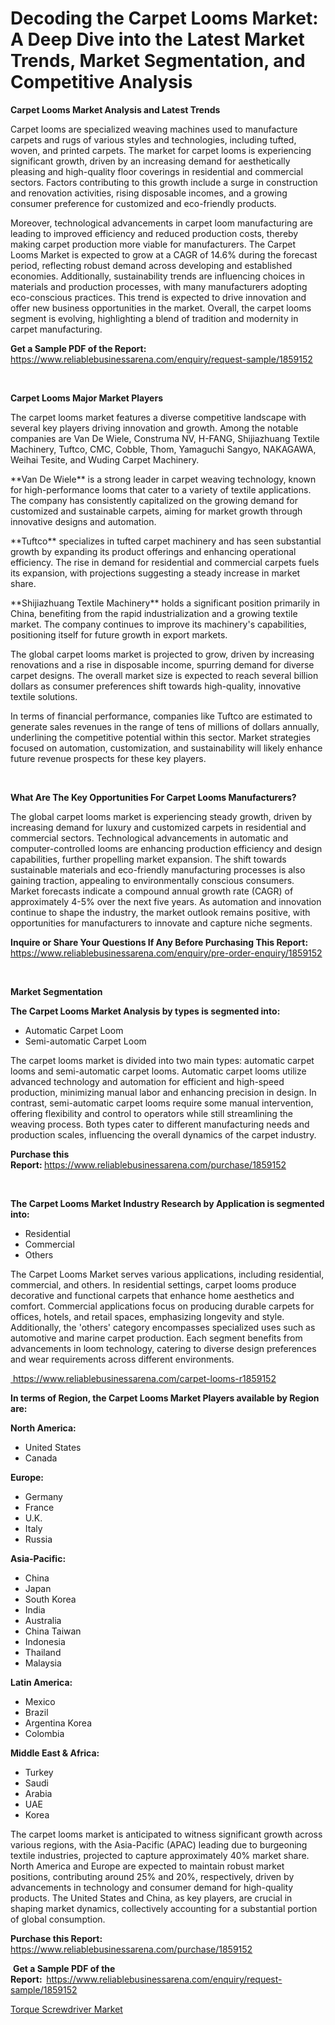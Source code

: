 <p><h1>Decoding the Carpet Looms Market: A Deep Dive into the Latest Market Trends, Market Segmentation, and Competitive Analysis</h1></p><p><strong>Carpet Looms Market Analysis and Latest Trends</strong></p>
<p><p>Carpet looms are specialized weaving machines used to manufacture carpets and rugs of various styles and technologies, including tufted, woven, and printed carpets. The market for carpet looms is experiencing significant growth, driven by an increasing demand for aesthetically pleasing and high-quality floor coverings in residential and commercial sectors. Factors contributing to this growth include a surge in construction and renovation activities, rising disposable incomes, and a growing consumer preference for customized and eco-friendly products.</p><p>Moreover, technological advancements in carpet loom manufacturing are leading to improved efficiency and reduced production costs, thereby making carpet production more viable for manufacturers. The Carpet Looms Market is expected to grow at a CAGR of 14.6% during the forecast period, reflecting robust demand across developing and established economies. Additionally, sustainability trends are influencing choices in materials and production processes, with many manufacturers adopting eco-conscious practices. This trend is expected to drive innovation and offer new business opportunities in the market. Overall, the carpet looms segment is evolving, highlighting a blend of tradition and modernity in carpet manufacturing.</p></p>
<p><strong>Get a Sample PDF of the Report:&nbsp;</strong> <a href="https://www.reliablebusinessarena.com/enquiry/request-sample/1859152?utm_campaign=2483&utm_medium=2&utm_source=Github&utm_content=ia&utm_term=16022025&utm_id=carpet-looms">https://www.reliablebusinessarena.com/enquiry/request-sample/1859152</a></p>
<p>&nbsp;</p>
<p><strong>Carpet Looms Major Market Players</strong></p>
<p><p>The carpet looms market features a diverse competitive landscape with several key players driving innovation and growth. Among the notable companies are Van De Wiele, Construma NV, H-FANG, Shijiazhuang Textile Machinery, Tuftco, CMC, Cobble, Thom, Yamaguchi Sangyo, NAKAGAWA, Weihai Tesite, and Wuding Carpet Machinery.</p><p>**Van De Wiele** is a strong leader in carpet weaving technology, known for high-performance looms that cater to a variety of textile applications. The company has consistently capitalized on the growing demand for customized and sustainable carpets, aiming for market growth through innovative designs and automation.</p><p>**Tuftco** specializes in tufted carpet machinery and has seen substantial growth by expanding its product offerings and enhancing operational efficiency. The rise in demand for residential and commercial carpets fuels its expansion, with projections suggesting a steady increase in market share.</p><p>**Shijiazhuang Textile Machinery** holds a significant position primarily in China, benefiting from the rapid industrialization and a growing textile market. The company continues to improve its machinery's capabilities, positioning itself for future growth in export markets.</p><p>The global carpet looms market is projected to grow, driven by increasing renovations and a rise in disposable income, spurring demand for diverse carpet designs. The overall market size is expected to reach several billion dollars as consumer preferences shift towards high-quality, innovative textile solutions. </p><p>In terms of financial performance, companies like Tuftco are estimated to generate sales revenues in the range of tens of millions of dollars annually, underlining the competitive potential within this sector. Market strategies focused on automation, customization, and sustainability will likely enhance future revenue prospects for these key players.</p></p>
<p>&nbsp;</p>
<p><strong>What Are The Key Opportunities For Carpet Looms Manufacturers?</strong></p>
<p><p>The global carpet looms market is experiencing steady growth, driven by increasing demand for luxury and customized carpets in residential and commercial sectors. Technological advancements in automatic and computer-controlled looms are enhancing production efficiency and design capabilities, further propelling market expansion. The shift towards sustainable materials and eco-friendly manufacturing processes is also gaining traction, appealing to environmentally conscious consumers. Market forecasts indicate a compound annual growth rate (CAGR) of approximately 4-5% over the next five years. As automation and innovation continue to shape the industry, the market outlook remains positive, with opportunities for manufacturers to innovate and capture niche segments.</p></p>
<p><strong>Inquire or Share Your Questions If Any Before Purchasing This Report:</strong> <a href="https://www.reliablebusinessarena.com/enquiry/pre-order-enquiry/1859152?utm_campaign=2483&utm_medium=2&utm_source=Github&utm_content=ia&utm_term=16022025&utm_id=carpet-looms">https://www.reliablebusinessarena.com/enquiry/pre-order-enquiry/1859152</a></p>
<p>&nbsp;</p>
<p><strong>Market Segmentation</strong></p>
<p><strong>The Carpet Looms Market Analysis by types is segmented into:</strong></p>
<p><ul><li>Automatic Carpet Loom</li><li>Semi-automatic Carpet Loom</li></ul></p>
<p><p>The carpet looms market is divided into two main types: automatic carpet looms and semi-automatic carpet looms. Automatic carpet looms utilize advanced technology and automation for efficient and high-speed production, minimizing manual labor and enhancing precision in design. In contrast, semi-automatic carpet looms require some manual intervention, offering flexibility and control to operators while still streamlining the weaving process. Both types cater to different manufacturing needs and production scales, influencing the overall dynamics of the carpet industry.</p></p>
<p><strong>Purchase this Report:&nbsp;</strong><a href="https://www.reliablebusinessarena.com/purchase/1859152?utm_campaign=2483&utm_medium=2&utm_source=Github&utm_content=ia&utm_term=16022025&utm_id=carpet-looms">https://www.reliablebusinessarena.com/purchase/1859152</a></p>
<p>&nbsp;</p>
<p><strong>The Carpet Looms Market Industry Research by Application is segmented into:</strong></p>
<p><ul><li>Residential</li><li>Commercial</li><li>Others</li></ul></p>
<p><p>The Carpet Looms Market serves various applications, including residential, commercial, and others. In residential settings, carpet looms produce decorative and functional carpets that enhance home aesthetics and comfort. Commercial applications focus on producing durable carpets for offices, hotels, and retail spaces, emphasizing longevity and style. Additionally, the 'others' category encompasses specialized uses such as automotive and marine carpet production. Each segment benefits from advancements in loom technology, catering to diverse design preferences and wear requirements across different environments.</p></p>
<p><a href="https://www.reliablebusinessarena.com/carpet-looms-r1859152?utm_campaign=2483&utm_medium=2&utm_source=Github&utm_content=ia&utm_term=16022025&utm_id=carpet-looms">&nbsp;https://www.reliablebusinessarena.com/carpet-looms-r1859152</a></p>
<p><strong>In terms of Region, the Carpet Looms Market Players available by Region are:</strong></p>
<p>
    <p> <strong> North America: </strong>
        <ul>
            <li>United States</li>
            <li>Canada</li>
        </ul>
        </p> 
    <p> <strong> Europe: </strong>
        <ul>
            <li>Germany</li>
            <li>France</li>
            <li>U.K.</li>
            <li>Italy</li>
            <li>Russia</li>
        </ul>
        </p> 
    <p> <strong> Asia-Pacific: </strong>
        <ul>
            <li>China</li>
            <li>Japan</li>
            <li>South Korea</li>
            <li>India</li>
            <li>Australia</li>
            <li>China Taiwan</li>
            <li>Indonesia</li>
            <li>Thailand</li>
            <li>Malaysia</li>
        </ul>
        </p> 
    <p> <strong> Latin America: </strong>
        <ul>
            <li>Mexico</li>
            <li>Brazil</li>
            <li>Argentina Korea</li>
            <li>Colombia</li>
        </ul>
        </p> 
    <p> <strong> Middle East & Africa: </strong>
        <ul>
            <li>Turkey</li>
            <li>Saudi</li>
            <li>Arabia</li>
            <li>UAE</li>
            <li>Korea</li>
        </ul>
    </p>
    </p>
<p><p>The carpet looms market is anticipated to witness significant growth across various regions, with the Asia-Pacific (APAC) leading due to burgeoning textile industries, projected to capture approximately 40% market share. North America and Europe are expected to maintain robust market positions, contributing around 25% and 20%, respectively, driven by advancements in technology and consumer demand for high-quality products. The United States and China, as key players, are crucial in shaping market dynamics, collectively accounting for a substantial portion of global consumption.</p></p>
<p><strong>Purchase this Report: </strong><a href="https://www.reliablebusinessarena.com/purchase/1859152?utm_campaign=2483&utm_medium=2&utm_source=Github&utm_content=ia&utm_term=16022025&utm_id=carpet-looms">https://www.reliablebusinessarena.com/purchase/1859152</a></p>
<p>&nbsp;<strong>Get a Sample PDF of the Report:&nbsp;&nbsp;</strong><a href="https://www.reliablebusinessarena.com/enquiry/request-sample/1859152?utm_campaign=2483&utm_medium=2&utm_source=Github&utm_content=ia&utm_term=16022025&utm_id=carpet-looms">https://www.reliablebusinessarena.com/enquiry/request-sample/1859152</a></p>
<p><strong></strong></p>
<p><p><a href="https://github.com/klaassenmackenzie6/Market-Research-Report-List-1/blob/main/torque-screwdriver-market.md?utm_campaign=2483&utm_medium=2&utm_source=Github&utm_content=ia&utm_term=16022025&utm_id=carpet-looms">Torque Screwdriver Market</a></p></p>